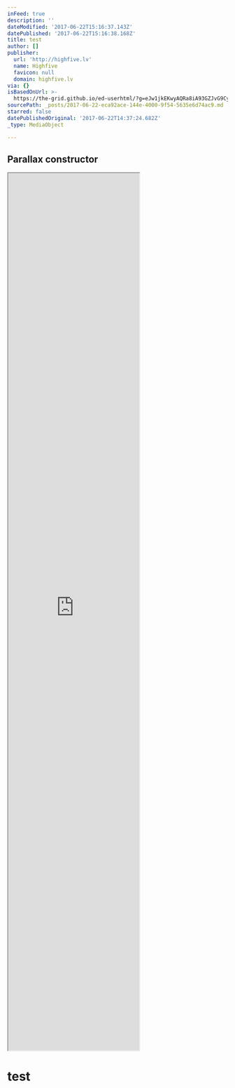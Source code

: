 ```yaml
---
inFeed: true
description: ''
dateModified: '2017-06-22T15:16:37.143Z'
datePublished: '2017-06-22T15:16:38.168Z'
title: test
author: []
publisher:
  url: 'http://highfive.lv'
  name: Highfive
  favicon: null
  domain: highfive.lv
via: {}
isBasedOnUrl: >-
  https://the-grid.github.io/ed-userhtml/?g=eJw1jkEKwyAQRa8iA93GZJvG9Cypjo4wVRknKb19hdLlf_Aef8tRjheaLt4BqbbVWsqJYr5w4stKDhhP5nR062vpKqfXKlawBJSpUXskt4B556DkYJnnGxjCUdD_6vphdPCsMoy11IL3Ab1U5lySg1Jh3-zvx_4FaIUxnQ
sourcePath: _posts/2017-06-22-eca92ace-144e-4000-9f54-5635e6d74ac9.md
starred: false
datePublishedOriginal: '2017-06-22T14:37:24.682Z'
_type: MediaObject

---
```

<article style=""><h1>Parallax constructor</h1></article>

<iframe src="https://the-grid.github.io/ed-userhtml/?g=eJw1jkEKwyAQRa8SBrqNyTaN6VlSHR1hqjJOEnL7CqXL_-A9_pqC7B8cmjgLpFoXYyhFCunEkU8jyWM4mOPejCu5qRxOixjB7FHGSvUV7QzDlbyShXmaHjAQ9oL-V9Ob0cK7SDeWXDI-O3RSmFOOFm5ssMFqfk-2L8xpMjM" height="2000" style=""></iframe>

# test